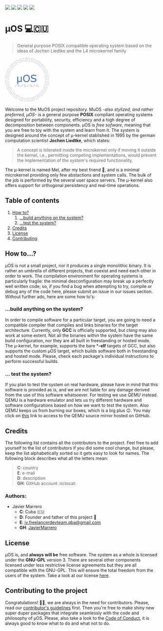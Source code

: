 ![](https://img.shields.io/github/contributors/JavierMarrero/MuOS?style=for-the-badge)
![](https://img.shields.io/github/forks/JavierMarrero/MuOS?style=for-the-badge)
![](https://img.shields.io/github/stars/JavierMarrero/MuOS?style=for-the-badge)
![](https://img.shields.io/github/license/JavierMarrero/MuOS?style=for-the-badge)
![](https://img.shields.io/github/issues/JavierMarrero/MuOS?style=for-the-badge)

# μOS :computer::cuba:
> General purpose POSIX compatible operating system based on the ideas of Jochen Liedtke and the L4 microkernel family

![](assets/logo_64x64_color.png)

Welcome to the MuOS project repository. MuOS *-also stylized, and rather preferred, μOS-* is a general purpose **POSIX** compliant operating systems designed for portability,
security, efficiency and a high degree of decomposition between components. μOS is *free sofware*, meaning that you are free to toy with the system and learn from it. The
system is designed around the concept of μ-kernel stablished in 1995 by the german computation scientist **Jochen Liedtke**, which states:

> A concept is tolerated inside the microkernel only if moving it outside the kernel, i.e., permitting competing implementations, would prevent the implementation of the 
> system's required functionality.

The μ-kernel is named Mel, after my best friend :white_heart:, and is a minimal microkernel providing only few abstactions and system calls. The bulk of the job is performed
by the several user space servers. The μ-kernel also offers support for orthogonal persistency and real-time operations.

## Table of contents

1. [How to?](#howto)
    1. [...build anything on the system?](#build)
    2. [...test the system?](#test)
2. [Credits](#credits)
3. [License](#license)
4. [Contributing](#contributing)

<a name="howto" />

## How to...?

μOS is not a small project, nor it produces a single monolithic binary. It is rather an umbrella of different projects, that coexist and need each other in order to work.
The compilation environment for operating systems is particularly fragile: the minimal desconfiguration may break up a perfectly well written code; so, if you find a bug
when attempting to try, compile or debug any of the code here, please submit an issue in our issues section. Without further ado, here are some how to's:

<a name="build" />  

### ...build anything on the system?

In order to compile software for a particular target, you are going to need a compatible compiler that compiles and links binaries for the target architecture. Currently,
only **GCC** is officially supported, but *clang* may also work at some extent. Not all the binaries within the system have the same build configuration, nor they are all
built in freestanding or hosted mode. The μ-kernel, for example, supports the bare ***-elf** targets of GCC, but also supports the custom μOS target, which builds software
both in freestanding and hosted mode. Please, check each package's individual instructions to perform successful builds.

<a name="test" />  

### ... test the system?

If you plan to test the system on real hardware, please have in mind that this software is provided as is, and we are not liable for any damage derived from the use of
this software whatsoever. For testing we use *QEMU* instead. QEMU is a hardware emulator and lets us try different hardware and software configurations based on how we
want to test the system. Also QEMU keeps us from burning our boxes, which is a big plus :wink:. You may click on [this](https://github.com/qemu/qemu) link to access to the
QEMU source mirror hosted on GitHub.

<a name="credits" />  

## Credits

The following list contains all the contributors to the project. Feel free to add yourself to the list of contributors if you did some cool change, but please,
keep the list alphabetically sorted so it gets easy to look for names. The following block describes what all the letters mean:

> **C**: country  
> **E**: e-mail     
> **D**: description  
> **GH**: GitHub account :octocat:  

### Authors:

- Javier Marrero
    - **C**: Cuba :cuba:
    - **D**: Founder and father of this project :monocle_face:
    - **E**: jv.freelancerdevteam.qba@gmail.com
    - **GH**: [JavierMarrero](https://github.com/JavierMarrero)    
    
<a name="license" />    
    
## License

μOS is, and **always will be** free software. The system as a whole is licensed under the **GNU-GPL** version 3. There are several other components licensed under less
restrictive license agreements but they are all compatible with the GNU-GPL. This will ensure the total freedom from the users of the system. Take a look at our license
[here](LICENSE).

<a name="contributing" />

## Contributing to the project

Congratulations! :clap::partying_face:, we are always in the need for contributors. Please, read our [contributor's guidelines](CONTRIBUTING.md) first. Then you're free to make shiny new super duper packages that integrate seamlessly with the code and philosophy of μOS. Please, also take a look to the [Code of Conduct](CODE_OF_CONDUCT.md),
it is always good to know what to do and what not to do.
